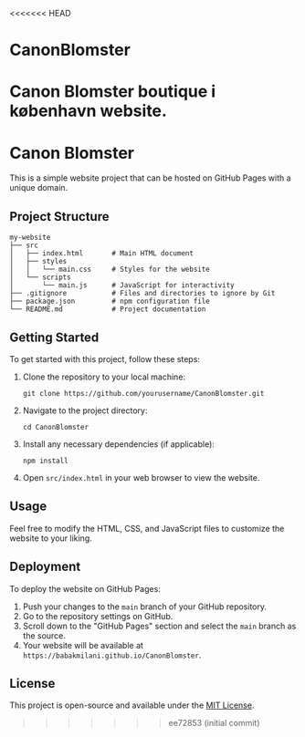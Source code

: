 <<<<<<< HEAD
# CanonBlomster
Canon Blomster boutique i københavn website. 
=======
# Canon Blomster

This is a simple website project that can be hosted on GitHub Pages with a unique domain.

## Project Structure

```
my-website
├── src
│   ├── index.html       # Main HTML document
│   ├── styles
│   │   └── main.css     # Styles for the website
│   └── scripts
│       └── main.js      # JavaScript for interactivity
├── .gitignore           # Files and directories to ignore by Git
├── package.json         # npm configuration file
└── README.md            # Project documentation
```

## Getting Started

To get started with this project, follow these steps:

1. Clone the repository to your local machine:
   ```
   git clone https://github.com/yourusername/CanonBlomster.git
   ```

2. Navigate to the project directory:
   ```
   cd CanonBlomster
   ```

3. Install any necessary dependencies (if applicable):
   ```
   npm install
   ```

4. Open `src/index.html` in your web browser to view the website.

## Usage

Feel free to modify the HTML, CSS, and JavaScript files to customize the website to your liking. 

## Deployment

To deploy the website on GitHub Pages:

1. Push your changes to the `main` branch of your GitHub repository.
2. Go to the repository settings on GitHub.
3. Scroll down to the "GitHub Pages" section and select the `main` branch as the source.
4. Your website will be available at `https://babakmilani.github.io/CanonBlomster`.

## License

This project is open-source and available under the [MIT License](LICENSE).
>>>>>>> ee72853 (initial commit)
